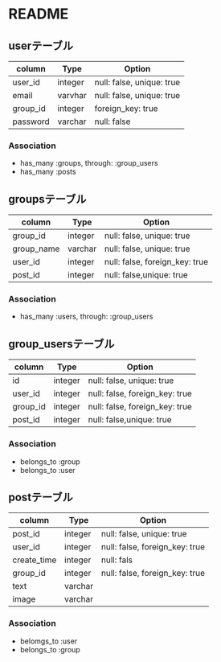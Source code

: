 # README

## userテーブル
|column|Type|Option|
|------|----|------|
|user_id|integer|null: false, unique: true|
|email|varvhar|null: false, unique: true|
|group_id|integer|foreign_key: true|
|password|varchar|null: false|
### Association
- has_many :groups, through: :group_users
- has_many :posts


## groupsテーブル
|column|Type|Option|
|------|----|------|
|group_id|integer|null: false, unique: true|
|group_name|varchar|null: false, unique: true|
|user_id|integer|null: false, foreign_key: true|
|post_id|integer|null: false,unique: true|
### Association
- has_many :users, through: :group_users


## group_usersテーブル
|column|Type|Option|
|------|----|------|
|id|integer|null: false, unique: true|
|user_id|integer|null: false, foreign_key: true|
|group_id|integer|null: false, foreign_key: true|
|post_id|integer|null: false,unique: true|
### Association
- belongs_to :group
- belongs_to :user


## postテーブル
|column|Type|Option|
|------|----|------|
|post_id|integer|null: false, unique: true|
|user_id|integer|null: false, foreign_key: true|
|create_time|integer|null: fals|
|group_id|integer|null: false, foreign_key: true|
|text|varchar|
|image|varchar|
### Association
- belomgs_to :user
- belongs_to :group